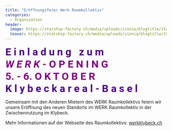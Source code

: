 ```yaml
---
title: "Eröffnungsfeier Werk Raumkollektiv"
categories:
  - Organisation
header:
  image: https://starship-factory.ch/media/uploads/zinnia/blogtitle/15a8a872-6709-4cc6-92da-389f26dfbf6a.jpg
  teaser: https://starship-factory.ch/media/uploads/zinnia/blogtitle/15a8a872-6709-4cc6-92da-389f26dfbf6a.jpg
---
```


<p><strong><span style="font-size:32px"><span style="font-family:roboto,helvetica neue,helvetica,arial,sans-serif"><span style="color:#4B0082">E i n l a d u n g &nbsp; z u m</span><br>
<span style="color:#800080"><em>W E R K</em> - O P E N I N G<br>
5. - 6. O K T O B E R </span><br>
<span style="color:#4B0082">K l y b e c k a r e a l - B a s e l</span></span></span></strong></p>

Gemeinsam mit den Anderen Mietern des WERK Raumkollektivs feiern wir unsere Eröffnung des neuen Standorts im WERK Raumkollektiv in der Zwischennutzung im Klybeck.

Mehr Informationen auf der Webseite des Raumkollektivs: [werkklybeck.ch](https://werkklybeck.ch/)